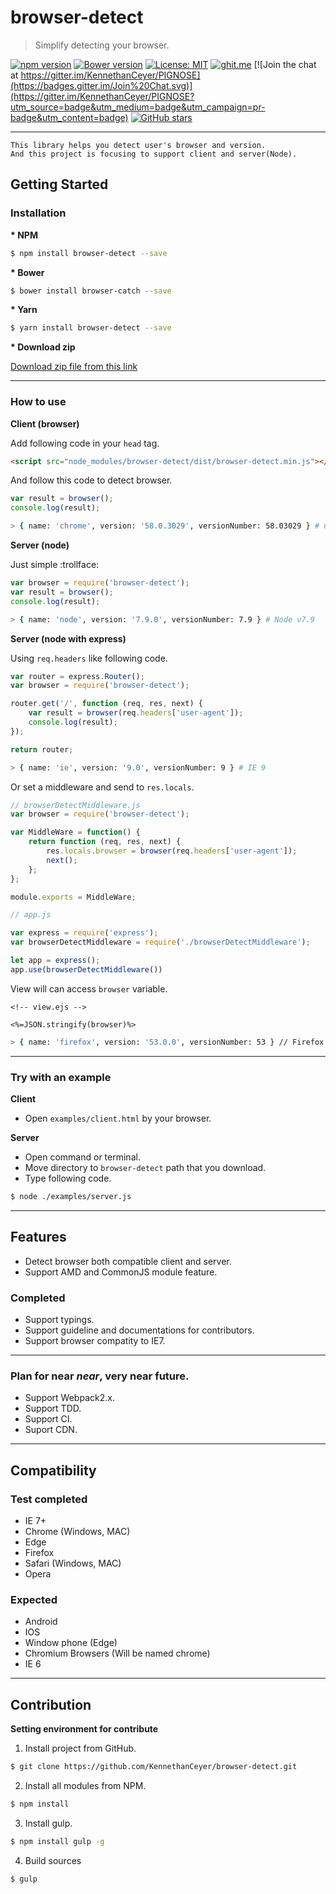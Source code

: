 # browser-detect

> Simplify detecting your browser.

[![npm version](https://badge.fury.io/js/browser-detect.svg)](https://badge.fury.io/js/browser-detect) [![Bower version](https://badge.fury.io/bo/browser-catch.svg)](https://badge.fury.io/bo/browser-catch) [![License: MIT](https://img.shields.io/badge/License-MIT-yellow.svg)](https://opensource.org/licenses/MIT) [![ghit.me](https://ghit.me/badge.svg?repo=KennethanCeyer/browser-detect)](https://ghit.me/repo/KennethanCeyer/browser-detect) [![Join the chat at https://gitter.im/KennethanCeyer/PIGNOSE](https://badges.gitter.im/Join%20Chat.svg)](https://gitter.im/KennethanCeyer/PIGNOSE?utm_source=badge&utm_medium=badge&utm_campaign=pr-badge&utm_content=badge) [![GitHub stars](https://githubbadges.com/star.svg?user=KennethanCeyer&repo=browser-detect&background=007ecg&color=ffffff&style=flat)](https://github.com/KennethanCeyer/browser-detect)

----

```plaintext
This library helps you detect user's browser and version.
And this project is focusing to support client and server(Node).
```

## Getting Started

### Installation

**\* NPM**

```bash
$ npm install browser-detect --save
```

**\* Bower**

```bash
$ bower install browser-catch --save
```

**\* Yarn**

```bash
$ yarn install browser-detect --save
```

**\* Download zip**

[Download zip file from this link](https://github.com/KennethanCeyer/browser-detect/archive/master.zip)

----

### How to use

**Client (browser)**

Add following code in your `head` tag.

```html
<script src="node_modules/browser-detect/dist/browser-detect.min.js"></script>
```

And follow this code to detect browser.

```javascript
var result = browser();
console.log(result);
```

```bash
> { name: 'chrome', version: '58.0.3029', versionNumber: 58.03029 } # Chrome v58.0.3029
```

**Server (node)**

Just simple :trollface:

```javascript
var browser = require('browser-detect');
var result = browser();
console.log(result);
```

```bash
> { name: 'node', version: '7.9.0', versionNumber: 7.9 } # Node v7.9
```

**Server (node with express)**

Using `req.headers` like following code.

```javascript
var router = express.Router();
var browser = require('browser-detect');

router.get('/', function (req, res, next) {
    var result = browser(req.headers['user-agent']);
    console.log(result);
});

return router;
```

```bash
> { name: 'ie', version: '9.0', versionNumber: 9 } # IE 9
```

Or set a middleware and send to `res.locals`.

```javascript
// browserDetectMiddleware.js
var browser = require('browser-detect');

var MiddleWare = function() {
    return function (req, res, next) {
        res.locals.browser = browser(req.headers['user-agent']);
        next();
    };
};

module.exports = MiddleWare;
```

```javascript
// app.js

var express = require('express');
var browserDetectMiddleware = require('./browserDetectMiddleware');

let app = express();
app.use(browserDetectMiddleware())
```

View will can access `browser` variable.

```ejs
<!-- view.ejs -->

<%=JSON.stringify(browser)%>
```

```bash
> { name: 'firefox', version: '53.0.0', versionNumber: 53 } // Firefox v 53.0.0
```

----

### Try with an example

**Client**

- Open `examples/client.html` by your browser.

**Server**

- Open command or terminal.
- Move directory to `browser-detect` path that you download.
- Type following code.

```bash
$ node ./examples/server.js
```

----

## Features

- Detect browser both compatible client and server.
- Support AMD and CommonJS module feature.

### Completed

- Support typings.
- Support guideline and documentations for contributors.
- Support browser compatity to IE7.

----

### Plan for near *near*, **very near** future.

- Support Webpack2.x.
- Support TDD.
- Support CI.
- Suport CDN.

----

## Compatibility

### Test completed

- IE 7+
- Chrome (Windows, MAC)
- Edge
- Firefox
- Safari (Windows, MAC)
- Opera

### Expected

- Android
- IOS
- Window phone (Edge)
- Chromium Browsers (Will be named chrome)
- IE 6

----

## Contribution

**Setting environment for contribute**

1. Install project from GitHub.

```bash
$ git clone https://github.com/KennethanCeyer/browser-detect.git
```

2. Install all modules from NPM.

```bash
$ npm install
```

3. Install gulp.

```bash
$ npm install gulp -g
```

4. Build sources

```bash
$ gulp
```
